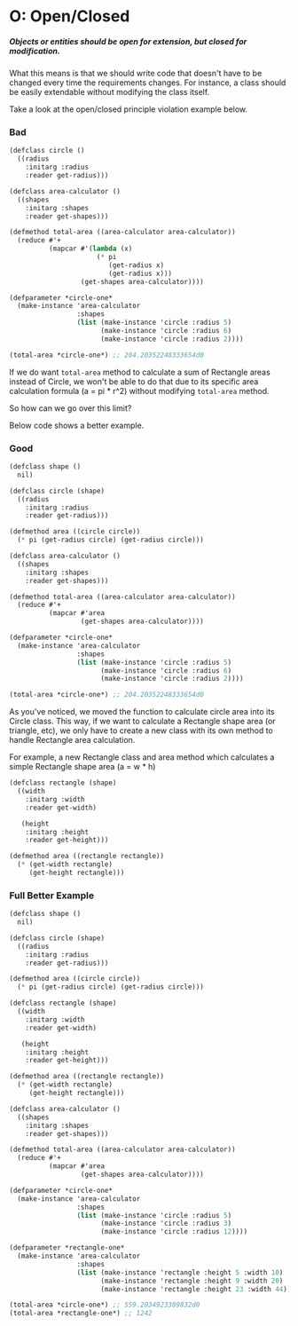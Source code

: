# O: Open/Closed

##### Objects or entities should be open for extension, but closed for modification.

What this means is that we should write code that doesn't have to be changed every time the requirements changes. For instance, a class should be easily extendable without modifying the class itself.

Take a look at the open/closed principle violation example below.

### Bad

```scheme
(defclass circle ()
  ((radius
    :initarg :radius
    :reader get-radius)))

(defclass area-calculator ()
  ((shapes
    :initarg :shapes
    :reader get-shapes)))

(defmethod total-area ((area-calculator area-calculator))
  (reduce #'+
          (mapcar #'(lambda (x)
                      (* pi
                         (get-radius x)
                         (get-radius x)))
                  (get-shapes area-calculator))))

(defparameter *circle-one*
  (make-instance 'area-calculator
                 :shapes
                 (list (make-instance 'circle :radius 5)
                       (make-instance 'circle :radius 6)
                       (make-instance 'circle :radius 2))))

(total-area *circle-one*) ;; 204.20352248333654d0
```

If we do want `total-area` method to calculate a sum of Rectangle areas instead of Circle, we won't be able to do that due to its specific area calculation formula \(a = pi \* r^2\) without modifying `total-area` method.

So how can we go over this limit?

Below code shows a better example.

### Good

```scheme
(defclass shape ()
  nil)

(defclass circle (shape)
  ((radius
    :initarg :radius
    :reader get-radius)))

(defmethod area ((circle circle))
  (* pi (get-radius circle) (get-radius circle)))

(defclass area-calculator ()
  ((shapes
    :initarg :shapes
    :reader get-shapes)))

(defmethod total-area ((area-calculator area-calculator))
  (reduce #'+
          (mapcar #'area
                  (get-shapes area-calculator))))

(defparameter *circle-one*
  (make-instance 'area-calculator
                 :shapes
                 (list (make-instance 'circle :radius 5)
                       (make-instance 'circle :radius 6)
                       (make-instance 'circle :radius 2))))

(total-area *circle-one*) ;; 204.20352248333654d0
```

As you've noticed, we moved the function to calculate circle area into its Circle class. This way, if we want to calculate a Rectangle shape area \(or triangle, etc\), we only have to create a new class with its own method to handle Rectangle area calculation.

For example, a new Rectangle class and area method which calculates a simple Rectangle shape area \(a = w \* h\)

```scheme
(defclass rectangle (shape)
  ((width
    :initarg :width
    :reader get-width)

   (height
    :initarg :height
    :reader get-height)))

(defmethod area ((rectangle rectangle))
  (* (get-width rectangle)
     (get-height rectangle)))
```

### Full Better Example

```scheme
(defclass shape ()
  nil)

(defclass circle (shape)
  ((radius
    :initarg :radius
    :reader get-radius)))

(defmethod area ((circle circle))
  (* pi (get-radius circle) (get-radius circle)))

(defclass rectangle (shape)
  ((width
    :initarg :width
    :reader get-width)

   (height
    :initarg :height
    :reader get-height)))

(defmethod area ((rectangle rectangle))
  (* (get-width rectangle)
     (get-height rectangle)))

(defclass area-calculator ()
  ((shapes
    :initarg :shapes
    :reader get-shapes)))

(defmethod total-area ((area-calculator area-calculator))
  (reduce #'+
          (mapcar #'area
                  (get-shapes area-calculator))))

(defparameter *circle-one*
  (make-instance 'area-calculator
                 :shapes
                 (list (make-instance 'circle :radius 5)
                       (make-instance 'circle :radius 3)
                       (make-instance 'circle :radius 12))))

(defparameter *rectangle-one*
  (make-instance 'area-calculator
                 :shapes
                 (list (make-instance 'rectangle :height 5 :width 10)
                       (make-instance 'rectangle :height 9 :width 20)
                       (make-instance 'rectangle :height 23 :width 44))))

(total-area *circle-one*) ;; 559.2034923389832d0
(total-area *rectangle-one*) ;; 1242
```



